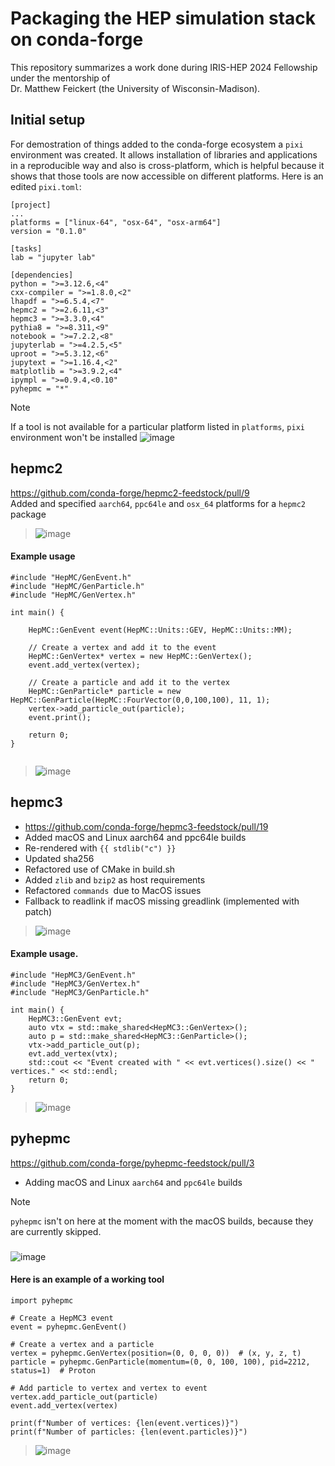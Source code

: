 # Packaging the HEP simulation stack on conda-forge
This repository summarizes a work done during IRIS-HEP 2024 Fellowship under the mentorship of<br>Dr. Matthew Feickert (the University of Wisconsin-Madison).
## Initial setup
For demostration of things added to the conda-forge ecosystem a `pixi` environment was created. It allows installation of libraries and applications in a reproducible way and also is cross-platform, which is helpful because it shows that those tools are now accessible on different platforms.
Here is an edited `pixi.toml`:
```
[project]
...
platforms = ["linux-64", "osx-64", "osx-arm64"]
version = "0.1.0"

[tasks]
lab = "jupyter lab"

[dependencies]
python = ">=3.12.6,<4"
cxx-compiler = ">=1.8.0,<2"
lhapdf = ">=6.5.4,<7"
hepmc2 = ">=2.6.11,<3"
hepmc3 = ">=3.3.0,<4"
pythia8 = ">=8.311,<9"
notebook = ">=7.2.2,<8"
jupyterlab = ">=4.2.5,<5"
uproot = ">=5.3.12,<6"
jupytext = ">=1.16.4,<2"
matplotlib = ">=3.9.2,<4"
ipympl = ">=0.9.4,<0.10"
pyhepmc = "*"
```

> [!NOTE] 
> If a tool is not available for a particular platform listed in `platforms`, `pixi` environment won't be installed
> ![image](https://github.com/user-attachments/assets/af06dcbc-e46f-4ef9-b8e1-29e2c55a8440)
## hepmc2
https://github.com/conda-forge/hepmc2-feedstock/pull/9<br>
Added and specified `aarch64`, `ppc64le` and `osx_64` platforms for a `hepmc2` package
> ![image](https://github.com/user-attachments/assets/e3a8df70-214a-42e2-94e6-f23e49ee8f3f)
#### Example usage
```
#include "HepMC/GenEvent.h"
#include "HepMC/GenParticle.h"
#include "HepMC/GenVertex.h"

int main() {
    
    HepMC::GenEvent event(HepMC::Units::GEV, HepMC::Units::MM);

    // Create a vertex and add it to the event
    HepMC::GenVertex* vertex = new HepMC::GenVertex();
    event.add_vertex(vertex);

    // Create a particle and add it to the vertex
    HepMC::GenParticle* particle = new HepMC::GenParticle(HepMC::FourVector(0,0,100,100), 11, 1);
    vertex->add_particle_out(particle);
    event.print();

    return 0;
}


```
>![image](https://github.com/user-attachments/assets/7eeb9db4-d6d0-476a-857c-a2983d389dbd)

## hepmc3
- https://github.com/conda-forge/hepmc3-feedstock/pull/19
- Added macOS and Linux aarch64 and ppc64le builds
- Re-rendered with `{{ stdlib("c") }}`
- Updated sha256
- Refactored use of CMake in build.sh
- Added `zlib` and `bzip2` as host requirements
- Refactored `commands `due to MacOS issues
- Fallback to readlink if macOS missing greadlink (implemented with patch)
> ![image](https://github.com/user-attachments/assets/8a97a798-45c5-4673-9084-ec273e82aff2)
#### Example usage. 
```
#include "HepMC3/GenEvent.h"
#include "HepMC3/GenVertex.h"
#include "HepMC3/GenParticle.h"

int main() {
    HepMC3::GenEvent evt;
    auto vtx = std::make_shared<HepMC3::GenVertex>();
    auto p = std::make_shared<HepMC3::GenParticle>();
    vtx->add_particle_out(p);
    evt.add_vertex(vtx);
    std::cout << "Event created with " << evt.vertices().size() << " vertices." << std::endl;
    return 0;
}

```
>![image](https://github.com/user-attachments/assets/db0bb6eb-817e-4a4d-b97e-8956d87960af)

## pyhepmc
https://github.com/conda-forge/pyhepmc-feedstock/pull/3
- Adding macOS and Linux `aarch64` and `ppc64le` builds
> [!NOTE] 
> `pyhepmc` isn't on here at the moment with the macOS builds, because they are currently skipped.
###
![image](https://github.com/user-attachments/assets/c957e45e-16f4-4db0-8060-9cbf52a65dae)
#### Here is an example of a working tool
```
import pyhepmc

# Create a HepMC3 event
event = pyhepmc.GenEvent()

# Create a vertex and a particle
vertex = pyhepmc.GenVertex(position=(0, 0, 0, 0))  # (x, y, z, t)
particle = pyhepmc.GenParticle(momentum=(0, 0, 100, 100), pid=2212, status=1)  # Proton

# Add particle to vertex and vertex to event
vertex.add_particle_out(particle)
event.add_vertex(vertex)

print(f"Number of vertices: {len(event.vertices)}")
print(f"Number of particles: {len(event.particles)}")
```
> ![image](https://github.com/user-attachments/assets/d35bbd9f-4496-4beb-809a-68d37112bd62)

